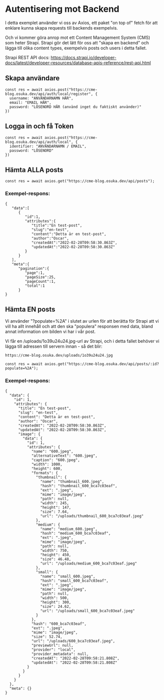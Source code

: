 # Autentisering mot Backend

I detta exemplet använder vi oss av Axios, ett paket "on top of" fetch för att enklare kunna skapa requests till backends exempelvis.

Och vi kommer göra anrop mot ett Content Management System (CMS) som heter Strapi.
Strapi gör det lätt för oss att "skapa en backend" och lägga till olika content types, exempelvis posts och users i detta fallet.

Strapi REST API docs: https://docs.strapi.io/developer-docs/latest/developer-resources/database-apis-reference/rest-api.html

## Skapa användare

```
const res = await axios.post("https://cme-blog.osuka.dev/api/auth/local/register", {
  username: "ANVÄNDARNAMN HÄR",
  email: "EMAIL HÄR",
  password: "LÖSENORD HÄR (använd inget du faktiskt använder)"
})
```

## Logga in och få Token

```
const res = await axios.post("https://cme-blog.osuka.dev/api/auth/local", {
  identifier: "ANVÄNDARNAMN / EMAIL",
  password: "LÖSENORD"
})
```

## Hämta ALLA posts

```
const res = await axios.get("https://cme-blog.osuka.dev/api/posts");
```

### Exempel-respons:

```
{
   "data":[
      {
         "id":1,
         "attributes":{
            "title":"En test-post",
            "slug":"en-test",
            "content":"Detta är en test-post",
            "author":"Oscar",
            "createdAt":"2022-02-28T09:58:30.863Z",
            "updatedAt":"2022-02-28T09:58:30.863Z"
         }
      }
   ],
   "meta":{
      "pagination":{
         "page":1,
         "pageSize":25,
         "pageCount":1,
         "total":1
      }
}
```
## Hämta EN posts

Vi använder "?populate=%2A" i slutet av urlen för att berätta för Strapi att vi vill ha allt innehåll och att den ska "populera" responsen med data, bland annat information om bilden vi har i vår post.

Vi får en /uploads/1o39u24u24.jpg-url av Strapi, och i detta fallet behöver vi lägga till adressen till servern innan - så det blir:
```
https://cme-blog.osuka.dev/uploads/1o39u24u24.jpg
```

```
const res = await axios.get("https://cme-blog.osuka.dev/api/posts/:id?populate=%2A");
```

### Exempel-respons:

```
{
  "data": {
    "id": 1,
    "attributes": {
      "title": "En test-post",
      "slug": "en-test",
      "content": "Detta är en test-post",
      "author": "Oscar",
      "createdAt": "2022-02-28T09:58:30.863Z",
      "updatedAt": "2022-02-28T09:58:30.863Z",
      "image": {
        "data": {
          "id": 1,
          "attributes": {
            "name": "600.jpeg",
            "alternativeText": "600.jpeg",
            "caption": "600.jpeg",
            "width": 1000,
            "height": 600,
            "formats": {
              "thumbnail": {
                "name": "thumbnail_600.jpeg",
                "hash": "thumbnail_600_bca7c03eaf",
                "ext": ".jpeg",
                "mime": "image/jpeg",
                "path": null,
                "width": 245,
                "height": 147,
                "size": 7.64,
                "url": "/uploads/thumbnail_600_bca7c03eaf.jpeg"
              },
              "medium": {
                "name": "medium_600.jpeg",
                "hash": "medium_600_bca7c03eaf",
                "ext": ".jpeg",
                "mime": "image/jpeg",
                "path": null,
                "width": 750,
                "height": 450,
                "size": 46.48,
                "url": "/uploads/medium_600_bca7c03eaf.jpeg"
              },
              "small": {
                "name": "small_600.jpeg",
                "hash": "small_600_bca7c03eaf",
                "ext": ".jpeg",
                "mime": "image/jpeg",
                "path": null,
                "width": 500,
                "height": 300,
                "size": 24.62,
                "url": "/uploads/small_600_bca7c03eaf.jpeg"
              }
            },
            "hash": "600_bca7c03eaf",
            "ext": ".jpeg",
            "mime": "image/jpeg",
            "size": 52.74,
            "url": "/uploads/600_bca7c03eaf.jpeg",
            "previewUrl": null,
            "provider": "local",
            "provider_metadata": null,
            "createdAt": "2022-02-28T09:58:21.808Z",
            "updatedAt": "2022-02-28T09:58:21.808Z"
          }
        }
      }
    }
  },
  "meta": {}
}
```
